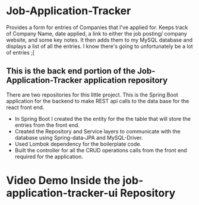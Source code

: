 # Job-Application-Tracker
Provides a form for entries of Companies that I've applied for. Keeps track of Company Name, date applied, a link to either the job posting/ company website, and some key notes. It then adds them to my MySQL database and displays a list of all the entries. I know there's going to unfortunately be a lot of entries ;[
                
## This is the back end portion of the Job-Application-Tracker application repository  
There are two repositories for this little project. This is the Spring Boot application for the backend to make REST api calls to the data base for the react front end.
* In Spring Boot I created the the entity for the the table that will store the entries from the front end.
* Created the Repository and Service layers to communicate with the database using Spring-data-JPA and MySQL-Driver. 
* Used Lombok dependency for the boilerplate code. 
* Built the controller for all the CRUD operations calls from the front end required for the application.  

# Video Demo Inside the job-application-tracker-ui Repository 

